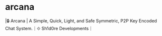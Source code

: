 # arcana
|🔒 Arcana | A Simple, Quick, Light, and Safe Symmetric, P2P Key Encoded Chat System.｜⟐ Sh1d0re Developments｜
